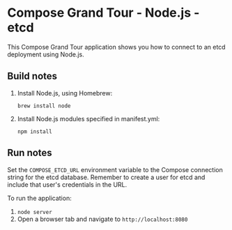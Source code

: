 # Compose Grand Tour - Node.js - etcd

This Compose Grand Tour application shows you how to connect to an etcd deployment using Node.js.

## Build notes

1. Install Node.js, using Homebrew:

    ```
    brew install node
    ```

2. Install Node.js modules specified in manifest.yml:

    ```
    npm install
    ```

## Run notes

Set the `COMPOSE_ETCD_URL` environment variable to the Compose connection string for the etcd database. Remember to create a user for etcd and include that user's credentials in the URL.

To run the application:

1. `node server`
2. Open a browser tab and navigate to `http://localhost:8080`





